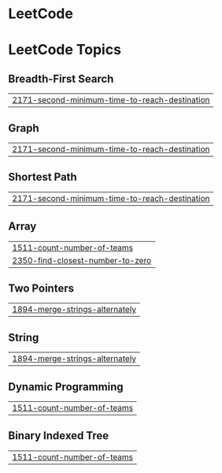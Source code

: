 # LeetCode
<!---LeetCode Topics Start-->
# LeetCode Topics
## Breadth-First Search
|  |
| ------- |
| [2171-second-minimum-time-to-reach-destination](https://github.com/amuif/LeetCode/tree/master/2171-second-minimum-time-to-reach-destination) |
## Graph
|  |
| ------- |
| [2171-second-minimum-time-to-reach-destination](https://github.com/amuif/LeetCode/tree/master/2171-second-minimum-time-to-reach-destination) |
## Shortest Path
|  |
| ------- |
| [2171-second-minimum-time-to-reach-destination](https://github.com/amuif/LeetCode/tree/master/2171-second-minimum-time-to-reach-destination) |
## Array
|  |
| ------- |
| [1511-count-number-of-teams](https://github.com/amuif/LeetCode/tree/master/1511-count-number-of-teams) |
| [2350-find-closest-number-to-zero](https://github.com/amuif/LeetCode/tree/master/2350-find-closest-number-to-zero) |
## Two Pointers
|  |
| ------- |
| [1894-merge-strings-alternately](https://github.com/amuif/LeetCode/tree/master/1894-merge-strings-alternately) |
## String
|  |
| ------- |
| [1894-merge-strings-alternately](https://github.com/amuif/LeetCode/tree/master/1894-merge-strings-alternately) |
## Dynamic Programming
|  |
| ------- |
| [1511-count-number-of-teams](https://github.com/amuif/LeetCode/tree/master/1511-count-number-of-teams) |
## Binary Indexed Tree
|  |
| ------- |
| [1511-count-number-of-teams](https://github.com/amuif/LeetCode/tree/master/1511-count-number-of-teams) |
<!---LeetCode Topics End-->